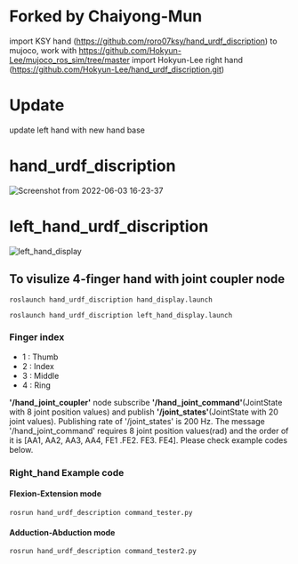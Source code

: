 # Forked by Chaiyong-Mun
import KSY hand (https://github.com/roro07ksy/hand_urdf_discription) to mujoco,
work with https://github.com/Hokyun-Lee/mujoco_ros_sim/tree/master
import Hokyun-Lee right hand (https://github.com/Hokyun-Lee/hand_urdf_discription.git)

# Update
update left hand with new hand base
##
##
##
##
##
##
##
##
##
##



# hand_urdf_discription

![Screenshot from 2022-06-03 16-23-37](https://user-images.githubusercontent.com/40191598/171807711-2bd708b4-ef03-4bdb-b5b6-6e91d5b93c4c.png)

# left_hand_urdf_discription

![left_hand_display](https://github.com/user-attachments/assets/9afa8be0-f671-4913-8692-9be10a9613bc)



## To visulize 4-finger hand with joint coupler node
```
roslaunch hand_urdf_discription hand_display.launch
```
```
roslaunch hand_urdf_discription left_hand_display.launch
```

### Finger index
* 1 : Thumb
* 2 : Index
* 3 : Middle
* 4 : Ring


**'/hand_joint_coupler'** node subscribe **'/hand_joint_command'**(JointState with 8 joint position values) and publish **'/joint_states'**(JointState with 20 joint values). Publishing rate of '/joint_states' is 200 Hz.
The message '/hand_joint_command' requires 8 joint position values(rad) and the order of it is [AA1, AA2, AA3, AA4, FE1 .FE2. FE3. FE4].
Please check example codes below.




### Right_hand Example code
#### Flexion-Extension mode
```
rosrun hand_urdf_description command_tester.py
```

#### Adduction-Abduction mode
```
rosrun hand_urdf_description command_tester2.py
```
